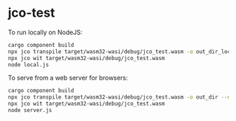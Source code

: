 # jco-test

To run locally on NodeJS:

```bash
cargo component build
npx jco transpile target/wasm32-wasi/debug/jco_test.wasm -o out_dir_local
npx jco wit target/wasm32-wasi/debug/jco_test.wasm
node local.js
```

To serve from a web server for browsers:

```bash
cargo component build
npx jco transpile target/wasm32-wasi/debug/jco_test.wasm -o out_dir --no-nodejs-compat
npx jco wit target/wasm32-wasi/debug/jco_test.wasm
node server.js
```
